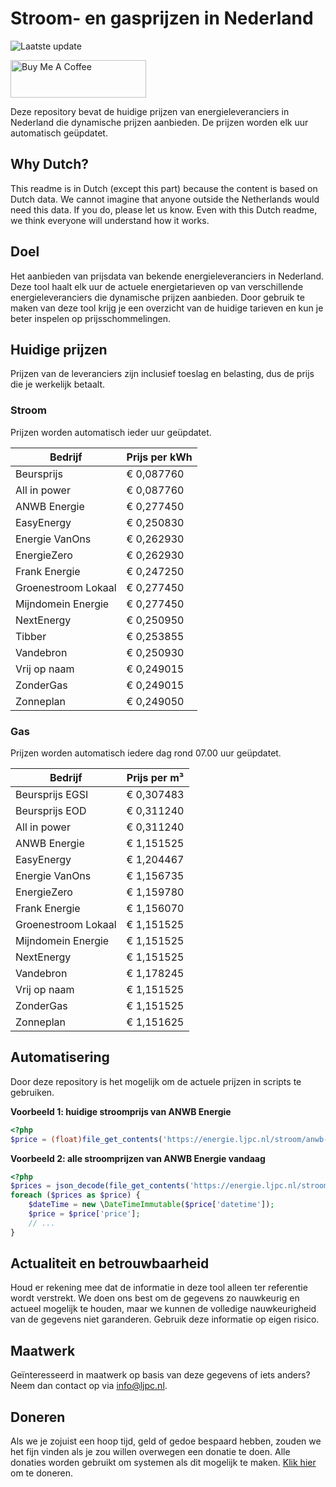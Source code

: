 # Stroom- en gasprijzen in Nederland

![Laatste update](https://img.shields.io/badge/laatste%20update-2025--08--22%2005%3A00%20CET-brightgreen)

<a href="https://www.buymeacoffee.com/Lars-" target="_blank"><img src="https://cdn.buymeacoffee.com/buttons/v2/default-orange.png" alt="Buy Me A Coffee" height="60" style="height: 60px !important;width: 217px !important;" ></a>

Deze repository bevat de huidige prijzen van energieleveranciers in Nederland die dynamische prijzen aanbieden. De prijzen worden elk uur automatisch geüpdatet.

## Why Dutch?

This readme is in Dutch (except this part) because the content is based on Dutch data. We cannot imagine that anyone outside the Netherlands would need this data. If you do, please let us know. Even with this Dutch readme, we think
everyone will understand how it works.

## Doel

Het aanbieden van prijsdata van bekende energieleveranciers in Nederland. Deze tool haalt elk uur de actuele energietarieven op van verschillende energieleveranciers die dynamische prijzen aanbieden. Door gebruik te maken van deze tool
krijg je een overzicht van de huidige tarieven en kun je beter inspelen op prijsschommelingen.

## Huidige prijzen

Prijzen van de leveranciers zijn inclusief toeslag en belasting, dus de prijs die je werkelijk betaalt.

### Stroom

Prijzen worden automatisch ieder uur geüpdatet.

 Bedrijf | Prijs per kWh 
---------|---------------
Beursprijs | € 0,087760
All in power | € 0,087760
ANWB Energie | € 0,277450
EasyEnergy | € 0,250830
Energie VanOns | € 0,262930
EnergieZero | € 0,262930
Frank Energie | € 0,247250
Groenestroom Lokaal | € 0,277450
Mijndomein Energie | € 0,277450
NextEnergy | € 0,250950
Tibber | € 0,253855
Vandebron | € 0,250930
Vrij op naam | € 0,249015
ZonderGas | € 0,249015
Zonneplan | € 0,249050


### Gas

Prijzen worden automatisch iedere dag rond 07.00 uur geüpdatet.

 Bedrijf | Prijs per m³ 
---------|--------------
Beursprijs EGSI | € 0,307483
Beursprijs EOD | € 0,311240
All in power | € 0,311240
ANWB Energie | € 1,151525
EasyEnergy | € 1,204467
Energie VanOns | € 1,156735
EnergieZero | € 1,159780
Frank Energie | € 1,156070
Groenestroom Lokaal | € 1,151525
Mijndomein Energie | € 1,151525
NextEnergy | € 1,151525
Vandebron | € 1,178245
Vrij op naam | € 1,151525
ZonderGas | € 1,151525
Zonneplan | € 1,151625


## Automatisering

Door deze repository is het mogelijk om de actuele prijzen in scripts te gebruiken.

**Voorbeeld 1: huidige stroomprijs van ANWB Energie**

```php
<?php
$price = (float)file_get_contents('https://energie.ljpc.nl/stroom/anwb-energie-nu.txt');

```

**Voorbeeld 2: alle stroomprijzen van ANWB Energie vandaag**

```php
<?php
$prices = json_decode(file_get_contents('https://energie.ljpc.nl/stroom/all-in-power-vandaag.json'),true);
foreach ($prices as $price) {
    $dateTime = new \DateTimeImmutable($price['datetime']);
    $price = $price['price'];
    // ...
}
```

## Actualiteit en betrouwbaarheid

Houd er rekening mee dat de informatie in deze tool alleen ter referentie wordt verstrekt. We doen ons best om de gegevens zo nauwkeurig en actueel mogelijk te houden, maar we kunnen de volledige nauwkeurigheid van de gegevens niet
garanderen. Gebruik deze informatie op eigen risico.

## Maatwerk

Geïnteresseerd in maatwerk op basis van deze gegevens of iets anders? Neem dan contact op
via [info@ljpc.nl](mailto:info@ljpc.nl?subject=Energie%20prijzen).

## Doneren

Als we je zojuist een hoop tijd, geld of gedoe bespaard hebben, zouden we het fijn vinden als je zou willen overwegen een
donatie te doen. Alle donaties worden gebruikt om systemen als dit mogelijk te
maken. [Klik hier](https://www.buymeacoffee.com/Lars-) om te doneren.
